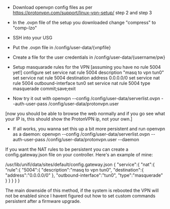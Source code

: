 - Download openvpn config files as per https://protonvpn.com/support/linux-vpn-setup/ step 2 and step 3
- In the .ovpn file of the setup you downloaded change "compress" to "comp-lzo"
- SSH into your USG
- Put the .ovpn file in /config/user-data/{vnpfile}
- Create a file for the user credentials in /config/user-data/{username/pw}
- Setup masquarade rules for the VPN
 [assuming you have no rule 5004 yet!]
configure
set service nat rule 5004 description "masq to vpn tun0"
set service nat rule 5004 destination address 0.0.0.0/0
set service nat rule 5004 outbound-interface tun0
set service nat rule 5004 type masquerade
commit;save;exit


- Now try it out with
openvpn --config /config/user-data/serverlist.ovpn --auth-user-pass /config/user-data/protonvpn.user

[now you should be able to browse the web normally and if you go see what your IP is, this should show the ProtonVPN ip, not your own.]

- If all works, you wanna set this up a bit more persistent and run openvpn as a daemon:
openvpn --config /config/user-data/serverlist.ovpn --auth-user-pass /config/user-data/protonvpn.user --daemon


If you want the NAT rules to be persistent you can create a config.gateway.json file on your controller. Here's an example of mine:

/usr/lib/unifi/data/sites/default/config.gateway.json
{
   "service":{
      "nat":{
         "rule":{
            "5004":{
               "description":"masq to vpn tun0",
               "destination":{
                  "address":"0.0.0.0/0"
               },
               "outbound-interface":"tun0",
               "type":"masquerade"
            }
         }
      }
   }
}

The main downside of this method, if the system is rebooted the VPN will not be enabled since I havent figured out how to set custom commands persistent after a firmware upgrade.

